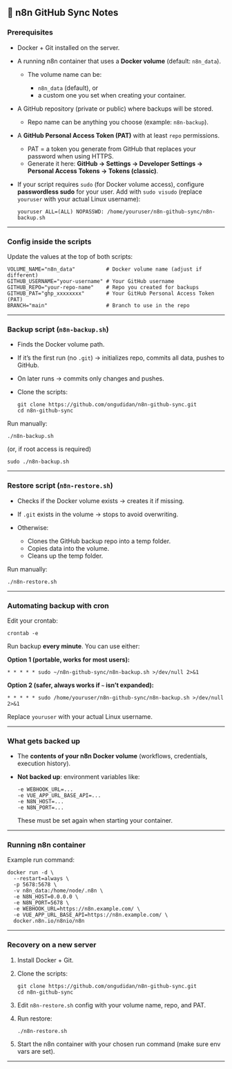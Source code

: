 ## 📝 n8n GitHub Sync Notes

### Prerequisites

* Docker + Git installed on the server.
* A running n8n container that uses a **Docker volume** (default: `n8n_data`).

  * The volume name can be:

    * `n8n_data` (default), or
    * a custom one you set when creating your container.
* A GitHub repository (private or public) where backups will be stored.

  * Repo name can be anything you choose (example: `n8n-backup`).
* A **GitHub Personal Access Token (PAT)** with at least `repo` permissions.

  * PAT = a token you generate from GitHub that replaces your password when using HTTPS.
  * Generate it here: **GitHub → Settings → Developer Settings → Personal Access Tokens → Tokens (classic)**.
* If your script requires `sudo` (for Docker volume access), configure **passwordless sudo** for your user.
  Add with `sudo visudo` (replace `youruser` with your actual Linux username):

  ```
  youruser ALL=(ALL) NOPASSWD: /home/youruser/n8n-github-sync/n8n-backup.sh
  ```

---

### Config inside the scripts

Update the values at the top of both scripts:

```
VOLUME_NAME="n8n_data"          # Docker volume name (adjust if different)
GITHUB_USERNAME="your-username" # Your GitHub username
GITHUB_REPO="your-repo-name"    # Repo you created for backups
GITHUB_PAT="ghp_xxxxxxxx"       # Your GitHub Personal Access Token (PAT)
BRANCH="main"                   # Branch to use in the repo
```

---

### Backup script (`n8n-backup.sh`)
* Finds the Docker volume path.
* If it’s the first run (no `.git`) → initializes repo, commits all data, pushes to GitHub.
* On later runs → commits only changes and pushes.

* Clone the scripts:

   ```
   git clone https://github.com/ongudidan/n8n-github-sync.git
   cd n8n-github-sync
   ```

Run manually:

```
./n8n-backup.sh
```

(or, if root access is required)

```
sudo ./n8n-backup.sh
```

---

### Restore script (`n8n-restore.sh`)

* Checks if the Docker volume exists → creates it if missing.
* If `.git` exists in the volume → stops to avoid overwriting.
* Otherwise:

  * Clones the GitHub backup repo into a temp folder.
  * Copies data into the volume.
  * Cleans up the temp folder.

Run manually:

```
./n8n-restore.sh
```

---

### Automating backup with cron

Edit your crontab:

```
crontab -e
```

Run backup **every minute**. You can use either:

**Option 1 (portable, works for most users):**

```
* * * * * sudo ~/n8n-github-sync/n8n-backup.sh >/dev/null 2>&1
```

**Option 2 (safer, always works if `~` isn’t expanded):**

```
* * * * * sudo /home/youruser/n8n-github-sync/n8n-backup.sh >/dev/null 2>&1
```

Replace `youruser` with your actual Linux username.

---

### What gets backed up

* The **contents of your n8n Docker volume** (workflows, credentials, execution history).
* **Not backed up**: environment variables like:

  ```
  -e WEBHOOK_URL=...
  -e VUE_APP_URL_BASE_API=...
  -e N8N_HOST=...
  -e N8N_PORT=...
  ```

  These must be set again when starting your container.

---

### Running n8n container

Example run command:

```
docker run -d \
  --restart=always \
  -p 5678:5678 \
  -v n8n_data:/home/node/.n8n \
  -e N8N_HOST=0.0.0.0 \
  -e N8N_PORT=5678 \
  -e WEBHOOK_URL=https://n8n.example.com/ \
  -e VUE_APP_URL_BASE_API=https://n8n.example.com/ \
  docker.n8n.io/n8nio/n8n
```

---

### Recovery on a new server

1. Install Docker + Git.
2. Clone the scripts:

   ```
   git clone https://github.com/ongudidan/n8n-github-sync.git
   cd n8n-github-sync
   ```
3. Edit `n8n-restore.sh` config with your volume name, repo, and PAT.
4. Run restore:

   ```
   ./n8n-restore.sh
   ```
5. Start the n8n container with your chosen run command (make sure env vars are set).

---
